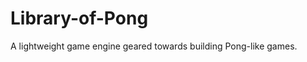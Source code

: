 Library-of-Pong
===============

A lightweight game engine geared towards building Pong-like games.
